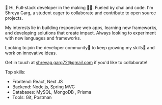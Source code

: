 👋 Hi, Full-stack developer in the making 👩‍💻. Fueled by chai and code.  I'm Shreya Garg, a student eager to collaborate and contribute to open source projects.

My interests lie in building responsive web apps, learning new frameworks, and developing solutions that create impact.  Always looking to experiment with new languages and frameworks.

Looking to join the developer community👀  to keep growing my skills🌱 and work on innovative ideas. 

Get in touch at shreyag.garg72@gmail.com if you'd like to collaborate!

Top skills:

- Frontend: React, Next JS
- Backend: Node.js, Spring MVC 
- Databases: MySQL, MongoDB , Prisma
- Tools: Git, Postman

